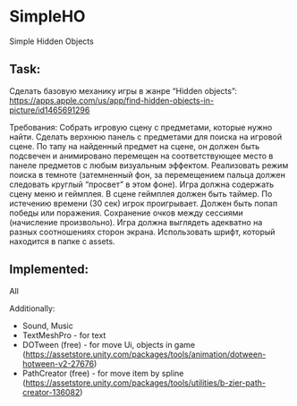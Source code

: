 # SimpleHO
Simple Hidden Objects

## Task:
Сделать базовую механику игры в жанре “Hidden objects”:
https://apps.apple.com/us/app/find-hidden-objects-in-picture/id1465691296

Требования:
Собрать игровую сцену с предметами, которые нужно найти.
Сделать верхнюю панель с предметами для поиска на игровой сцене.
По тапу на найденный предмет на сцене, он должен быть подсвечен и анимировано  перемещен на соответствующее место в панеле предметов с любым визуальным эффектом.
Реализовать режим поиска в темноте (затемненный фон, за перемещением пальца должен следовать круглый “просвет” в этом фоне).
Игра должна содержать сцену меню и геймплея.
В сцене геймплея должен быть таймер. По истечению времени (30 сек) игрок проигрывает.
Должен быть попап победы или поражения.
Сохранение очков между сессиями (начисление произвольно).
Игра должна выглядеть адекватно на разных соотношениях сторон экрана.
Использовать шрифт, который находится в папке с assets.

## Implemented:
All

Additionally:
+ Sound, Music
+ TextMeshPro - for text
+ DOTween (free) - for move Ui, objects in game (https://assetstore.unity.com/packages/tools/animation/dotween-hotween-v2-27676)
+ PathCreator (free) - for move item by spline (https://assetstore.unity.com/packages/tools/utilities/b-zier-path-creator-136082)